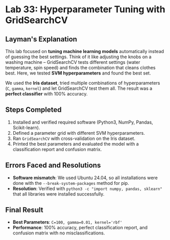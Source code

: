 # Lab 33: Hyperparameter Tuning with GridSearchCV

## Layman's Explanation
This lab focused on **tuning machine learning models** automatically instead of guessing the best settings. 
Think of it like adjusting the knobs on a washing machine – GridSearchCV tests different settings (water temperature, spin speed) 
and finds the combination that cleans clothes best. Here, we tested **SVM hyperparameters** and found the best set.

We used the **Iris dataset**, tried multiple combinations of hyperparameters (`C`, `gamma`, `kernel`) 
and let GridSearchCV test them all. The result was a **perfect classifier** with 100% accuracy.

## Steps Completed
1. Installed and verified required software (Python3, NumPy, Pandas, Scikit-learn).
2. Defined a parameter grid with different SVM hyperparameters.
3. Ran `GridSearchCV` with cross-validation on the Iris dataset.
4. Printed the best parameters and evaluated the model with a classification report and confusion matrix.

## Errors Faced and Resolutions
- **Software mismatch**: We used Ubuntu 24.04, so all installations were done with the `--break-system-packages` method for pip.
- **Resolution**: Verified with `python3 -c "import numpy, pandas, sklearn"` that all libraries were installed successfully.

## Final Result
- **Best Parameters**: `C=100, gamma=0.01, kernel='rbf'`
- **Performance**: 100% accuracy, perfect classification report, and confusion matrix with no misclassifications.

